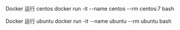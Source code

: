 Docker 运行 centos
docker run -it --name centos --rm centos:7 bash

Docker 运行 ubuntu
docker run -it --name ubuntu --rm ubuntu bash